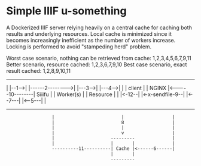 # Simple IIIF u-something

A Dockerized IIIF server relying heavily on a central cache for caching both results and underlying resources. Local cache is minimized since it becomes increasingly inefficient as the number of workers increase. Locking is performed to avoid "stampeding herd" problem.

Worst case scenario, nothing can be retrieved from cache: 1,2,3,4,5,6,7,9,11
Better scenario, resource cached: 1,2,3,6,7,9,10
Best case scenario, exact result cached: 1,2,8,9,10,11

  ----------      ---------                ----------       -------------       ------------
  |        |--1-->|       |------2-------->|        |---3-->|           |---4-->|          |
  | client |      | NGINX |<-----10--------| Siiifu |       | Worker(s) |       | Resource |
  |        |<-12--|       |<-x-sendfile-9--|        |<--7---|           |<--5---|          |
  ----------      ---------                ----------       -------------       ------------
                     |                         |                  |
                     |                         8                  |
                     |                         |                  |
                     |                         v                  |
                     |                     ---------              |
                     |                     |       |              |
                     ----------11----------| Cache |<------6------|
                                           |       |
                                           ---------
